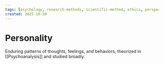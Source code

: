 ```yaml
---
tags: [psychology, research-methods, scientific-method, ethics, perspectives]
created: 2025-10-20
---
```

# Personality

Enduring patterns of thoughts, feelings, and behaviors; theorized in [[Psychoanalysis]] and studied broadly.
